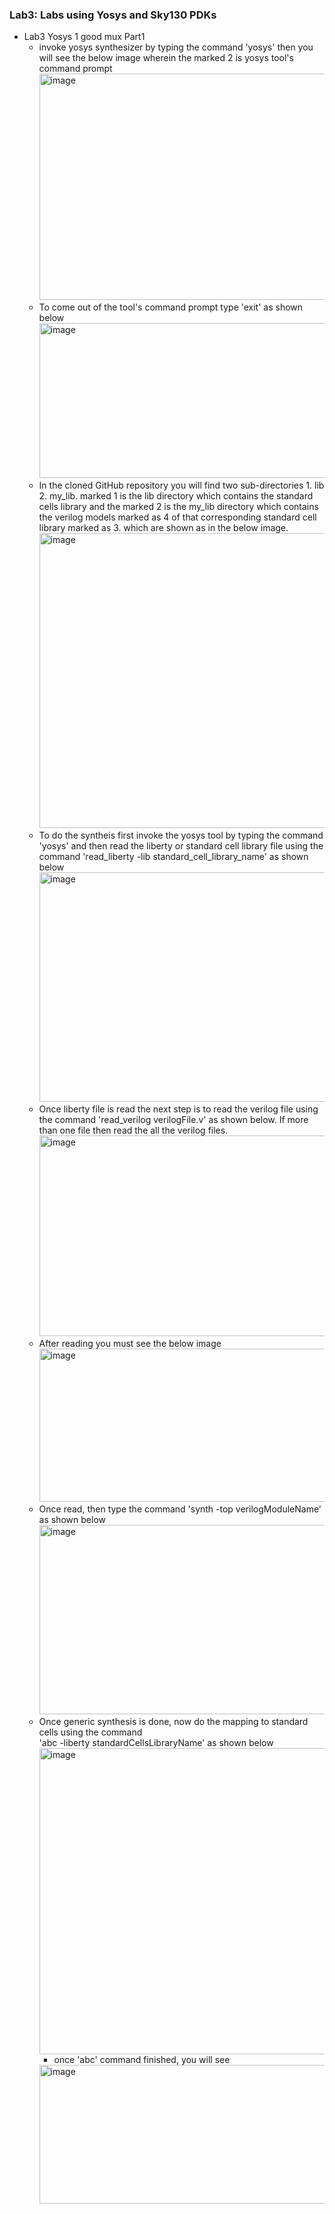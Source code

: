 ### Lab3: Labs using Yosys and Sky130 PDKs

- Lab3 Yosys 1 good mux Part1
    - invoke yosys synthesizer by typing the command 'yosys' then you will see the below image wherein the marked 2 is yosys tool's command prompt
      <img width="1581" height="362" alt="image" src="https://github.com/user-attachments/assets/07de4f87-f78a-4d65-9e75-bd7a289695e8" />
    - To come out of the tool's command prompt type 'exit' as shown below
      <img width="1177" height="248" alt="image" src="https://github.com/user-attachments/assets/ed9e434e-ab1a-47fe-abe0-eff899a94892" />
    - In the cloned GitHub repository you will find two sub-directories 1. lib 2. my_lib. marked 1 is the lib directory which contains the standard cells library and the marked 2 is the my_lib directory which contains the verilog models marked as 4 of that corresponding standard cell library marked as 3. which are shown as in the below image.
      <img width="1421" height="472" alt="image" src="https://github.com/user-attachments/assets/a5023468-96cf-4fa3-9760-1c81423f26d8" />
    - To do the syntheis first invoke the yosys tool by typing the command 'yosys' and then read the liberty or standard cell library file using the command
      'read_liberty -lib standard_cell_library_name' as shown below
      <img width="1312" height="367" alt="image" src="https://github.com/user-attachments/assets/ebb65546-86e2-4672-8323-98bc8f143861" />
    - Once liberty file is read the next step is to read the verilog file using the command 'read_verilog verilogFile.v' as shown below. If more than one file then read the all the verilog files.
      <img width="1167" height="321" alt="image" src="https://github.com/user-attachments/assets/c330648b-15e2-486c-b57f-4bda76c53936" />
    - After reading you must see the below image
      <img width="967" height="245" alt="image" src="https://github.com/user-attachments/assets/c5b4937d-35a6-408a-830c-f196ba612c8f" />
    - Once read, then type the command 'synth -top verilogModuleName' as shown below
      <img width="1239" height="303" alt="image" src="https://github.com/user-attachments/assets/4f973b7f-0a81-40ff-9a10-ac62c325aae8" />
    - Once generic synthesis is done, now do the mapping to standard cells using the command\
      'abc -liberty standardCellsLibraryName' as shown below
      <img width="831" height="490" alt="image" src="https://github.com/user-attachments/assets/e29bbd7a-803c-4ce7-a993-bd2a02e619b2" />
      - once 'abc' command finished, you will see
      <img width="682" height="222" alt="image" src="https://github.com/user-attachments/assets/db81cc7d-ac0d-4427-a985-c59a7b737cfe" />








